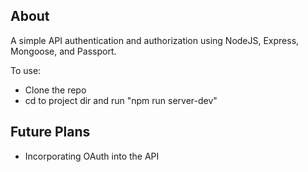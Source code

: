 ## About

A simple API authentication and authorization using NodeJS, Express, Mongoose, and Passport.

To use:
- Clone the repo
- cd to project dir and run "npm run server-dev"

## Future Plans

- Incorporating OAuth into the API

